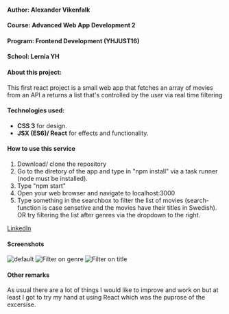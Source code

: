 
#### Author: Alexander Vikenfalk
#### Course: Advanced Web App Development 2
#### Program: Frontend Development (YHJUST16)
#### School: Lernia YH

#### About this project: 
This first react project is a small web app that fetches an array of movies from an API a returns a list that's controlled by the user via real time filtering

#### Technologies used: 
* **CSS 3** for design.
* **JSX (ES6)/ React** for effects and functionality.

#### How to use this service ####
1.  Download/ clone the repository
2.  Go to the diretory of the app and type in "npm install" via a task runner (node must be installed).
3.  Type "npm start" 
4.  Open your web browser and navigate to localhost:3000
5.  Type something in the searchbox to filter the list of movies (search-function is case sensetive and the movies have their titles in Swedish). OR try filtering the list after genres via the dropdown to the right. 

[LinkedIn](https://de.linkedin.com/in/alexander-vikenfalk-6b993b42)

#### Screenshots ####
![default](https://user-images.githubusercontent.com/16190870/30914878-53ad17c0-a395-11e7-9278-1ce0ff1e889d.png)
![Filter on genre](https://imgur.com/a/7Ccdk)
![Filter on title](https://imgur.com/a/CR9OA)

#### Other remarks ####
As usual there are a lot of things I would like to improve and work on but at least I got to try my hand at using React which was the puprose of the excersise.
